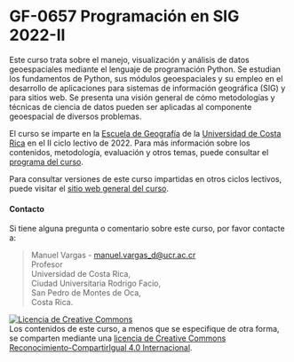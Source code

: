 # GF-0657 Programación en SIG 2022-II

Este curso trata sobre el manejo, visualización y análisis de datos geoespaciales mediante el lenguaje de programación Python. Se estudian los fundamentos de Python, sus módulos geoespaciales y su empleo en el desarrollo de aplicaciones para sistemas de información geográfica (SIG) y para sitios web. Se presenta una visión general de cómo metodologías y técnicas de ciencia de datos pueden ser aplicadas al componente geoespacial de diversos problemas.

El curso se imparte en la [Escuela de Geografía](https://www.geografia.fcs.ucr.ac.cr/) de la [Universidad de Costa Rica](https://www.ucr.ac.cr/) en el II ciclo lectivo de 2022. Para más información sobre los contenidos, metodología, evaluación y otros temas, puede consultar el [programa del curso](https://github.com/gf0657-programacionsig/2022-ii/blob/main/contenido/informacion-general/gf0657-programacionsig-g001-2022-ii.pdf).

Para consultar versiones de este curso impartidas en otros ciclos lectivos, puede visitar el [sitio web general del curso](https://gf0657-programacionsig.github.io/).

#### Contacto

Si tiene alguna pregunta o comentario sobre este curso, por favor contacte a:

> Manuel Vargas - manuel.vargas_d@ucr.ac.cr  
Profesor  
Universidad de Costa Rica,  
Ciudad Universitaria Rodrigo Facio,  
San Pedro de Montes de Oca,  
Costa Rica.

<a rel="license" href="http://creativecommons.org/licenses/by-sa/4.0/"><img alt="Licencia de Creative Commons" style="border-width:0" src="https://i.creativecommons.org/l/by-sa/4.0/88x31.png" /></a><br />Los contenidos de este curso, a menos que se especifique de otra forma, se comparten mediante una <a rel="license" href="http://creativecommons.org/licenses/by-sa/4.0/">licencia de Creative Commons Reconocimiento-CompartirIgual 4.0 Internacional</a>.
